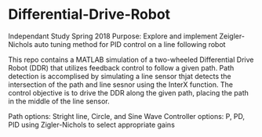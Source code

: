 # Differential-Drive-Robot
Independant Study Spring 2018
Purpose: Explore and implement Zeigler-Nichols auto tuning method for PID control on a line following robot

This repo contains a MATLAB simulation of a two-wheeled Differential Drive Robot (DDR) that utilizes feedback control to follow a given path. Path detection is accomplised by simulating a line sensor thjat detects the intersection of the path and line sesnor using the InterX function. The control objective is to drive the DDR along the given path, placing the path in the middle of the line sensor.

Path options: Stright line, Circle, and Sine Wave
Controller options: P, PD, PID using Zigler-Nichols to select appropriate gains
